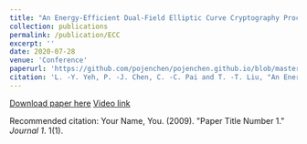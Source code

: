 ```yaml
---
title: "An Energy-Efficient Dual-Field Elliptic Curve Cryptography Processor for Internet of Things Applications"
collection: publications
permalink: /publication/ECC
excerpt: ''
date: 2020-07-28
venue: 'Conference'
paperurl: 'https://github.com/pojenchen/pojenchen.github.io/blob/master/files/ECC.pdf'
citation: 'L. -Y. Yeh, P. -J. Chen, C. -C. Pai and T. -T. Liu, "An Energy-Efficient Dual-Field Elliptic Curve Cryptography Processor for Internet of Things Applications," in IEEE Transactions on Circuits and Systems II: Express Briefs, vol. 67, no. 9, pp. 1614-1618, Sept. 2020, doi: 10.1109/TCSII.2020.3012448.'
---
```



[Download paper here](https://github.com/pojenchen/pojenchen.github.io/blob/master/files/ECC.pdf)
[Video link](https://youtu.be/-xy94LTkNm0)

Recommended citation: Your Name, You. (2009). "Paper Title Number 1." <i>Journal 1</i>. 1(1).